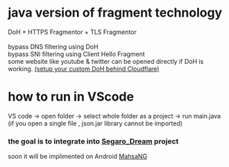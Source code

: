 # java version of fragment technology
DoH + HTTPS Fragmentor + TLS Fragmentor<br><br>
bypass DNS filtering using DoH<br>
bypass SNI filtering using Client Hello Fragment<br>
some website like youtube & twitter can be opened directly if DoH is working. [(setup your custom DoH behind Cloudflare)](https://github.com/GFW-knocker/gfw_resist_HTTPS_proxy/tree/main/Direct_DoH/How_Make_Our_DoH)<br>

# how to run in VScode
VS code -> open folder -> select whole folder as a project -> run main.java<br>
(if you open a single file , json.jar library cannot be imported)<br>


### the goal is to integrate into [Segaro_Dream](https://github.com/GFW-knocker/Segaro_Dream/) project
soon it will be implimented on Android [MahsaNG](https://github.com/GFW-knocker/MahsaNG) <br>



